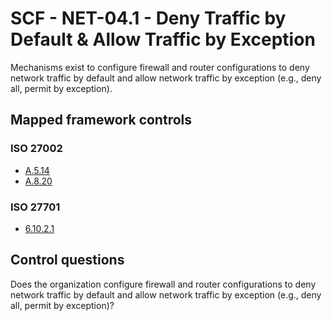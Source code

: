 # SCF - NET-04.1 - Deny Traffic by Default & Allow Traffic by Exception
Mechanisms exist to configure firewall and router configurations to deny network traffic by default and allow network traffic by exception (e.g., deny all, permit by exception). 
## Mapped framework controls
### ISO 27002
- [A.5.14](../iso27002/a-5.md#a514)
- [A.8.20](../iso27002/a-8.md#a820)
  
### ISO 27701
- [6.10.2.1](../iso27701/61021.md)
  
## Control questions
Does the organization configure firewall and router configurations to deny network traffic by default and allow network traffic by exception (e.g., deny all, permit by exception)? 
  